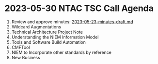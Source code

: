# 2023-05-30 NTAC TSC Call Agenda


1.  Review and approve minutes: [2023-05-23-minutes-draft.md](2023-05-23-minutes-draft.md)
2.  Wildcard Augmentations
3.  Technical Architecture Project Note
4.  Understanding the NIEM Information Model 
5.  Tools and Software Build Automation
6.  CMFTool
7.  NIEM to Incorporate other standards by reference
8.  New Business



